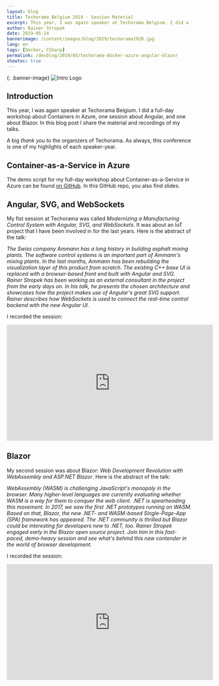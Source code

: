 ```yaml
---
layout: blog
title: Techorama Belgium 2019 - Session Material
excerpt: This year, I was again speaker at Techorama Belgium. I did a full-day workshop about Containers in Azure, one session about Angular, and one about Blazor. In this blog post I share the material and recordings of my talks.
author: Rainer Stropek
date: 2019-05-24
bannerimage: /content/images/blog/2019/techorama1920.jpg
lang: en
tags: [Docker, CSharp]
permalink: /devblog/2019/05/techorama-docker-azure-angular-blazor
showtoc: true
---
```


{: .banner-image}
![Intro Logo]({{site.baseurl}}/content/images/blog/2019/techorama1920.jpg)

## Introduction

This year, I was again speaker at Techorama Belgium. I did a full-day workshop about Containers in Azure, one session about Angular, and one about Blazor. In this blog post I share the material and recordings of my talks.

A big *thank you* to the organizers of Techorama. As always, this conference is one of my highlights of each speaker-year.

## Container-as-a-Service in Azure

The demo script for my full-day workshop about Container-as-a-Service in Azure can be found [on GitHub](https://github.com/rstropek/DockerVS2015Intro/tree/master/dockerDemos/17-azure-caas-v2). In this GitHub repo, you also find slides.

## Angular, SVG, and WebSockets

My fist session at Techorama was called *Modernizing a Manufacturing Control System with Angular, SVG, and WebSockets*. It was about an IoT project that I have been involved in for the last years. Here is the abstract of the talk:

*The Swiss company Ammann has a long history in building asphalt mixing plants. The software control systems is an important part of Ammann's mixing plants. In the last months, Ammann has been rebuilding the visualization layer of this product from scratch. The existing C++ base UI is replaced with a browser-based front end built with Angular and SVG. Rainer Stropek has been working as an external consultant in the project from the early days on. In his talk, he presents the chosen architecture and showcases how the project makes use of Angular's great SVG support. Rainer describes how WebSockets is used to connect the real-time control backend with the new Angular UI.*

I recorded the session:

<div class="videoWrapper">
    <iframe width="560" height="315" src="https://www.youtube.com/embed/o6rsV9o9hxM" frameborder="0" allow="accelerometer; autoplay; encrypted-media; gyroscope; picture-in-picture" allowfullscreen></iframe>
</div>

## Blazor

My second session was about Blazor: *Web Development Revolution with WebAssembly and ASP.NET Blazor*. Here is the abstract of the talk:

*WebAssembly (WASM) is challenging JavaScript's monopoly in the browser. Many higher-level languages are currently evaluating whether WASM is a way for them to conquer the web client. .NET is spearheading this movement. In 2017, we saw the first .NET prototypes running on WASM. Based on that, Blazor, the new .NET- and WASM-based Single-Page-App (SPA) framework has appeared. The .NET community is thrilled but Blazor could be interesting for developers new to .NET, too. Rainer Stropek engaged early in the Blazor open source project. Join him in this fast-paced, demo-heavy session and see what's behind this new contender in the world of browser development.*

I recorded the session:

<div class="videoWrapper">
    <iframe width="560" height="315" src="https://www.youtube.com/embed/6gCQALgpWZ0" frameborder="0" allow="accelerometer; autoplay; encrypted-media; gyroscope; picture-in-picture" allowfullscreen></iframe>
</div>

